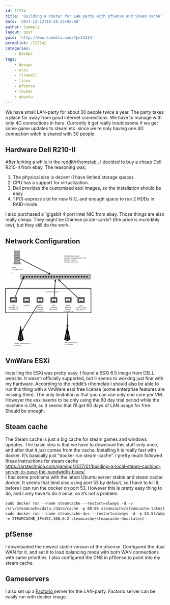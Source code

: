 ```yaml
---
id: 11214
title: 'Building a router for LAN party with pfSense and Steam cache'
date: '2017-12-12T18:58:23+02:00'
author: Summeli
layout: post
guid: 'http://www.summeli.com/?p=11214'
permalink: /11214/
categories:
    - DevOps
tags:
    - devops
    - esxi
    - firewall
    - linux
    - pfsense
    - router
    - ubuntu
---
```


We have small LAN-party for about 30 people twice a year. The party takes a place far away from good internet connections. We have to manage with only 4G connections in here. Currently it get really troublesome if we get some game updates to steam etc. since we’re only having one 4G connection witch is shared with 30 people.

## Hardware Dell R210-II

After lurking a while in the [reddit/r/homelab ](https://www.reddit.com/r/homelab/), I decided to buy a cheap Dell R210-II from ebay. The reasoning was;

1. The physical size is decent (I have limited storage space).
2. CPU has a support for virtualization.
3. Dell provides the customized esxi images, so the installation should be easy
4. 1 PCI-express slot for new NIC, and enough space to run 2 HDDs in RAID-mode.

I also purchased a 1gigabit 4 port Intel NIC from ebay. Those things are also really cheap. They might be Chinese pirate-cards? (the price is incredibly low), but they still do the work.

## Network Configuration

![](/jekyll-export/wp-content/uploads/2017/10/lan_network-270x300.png)
  

## VmWare ESXi

Installing the ESXi was pretty easy. I found a ESXi 6.5 image from DELL website. It wasn’t officially supported, but it seems to working just fine with my hardware. According to the reddit’s r/homelab I should also be able to run this thing with a VmWare esxi free license (some enterprise features are missing then). The only limitation is that you can use only one core per VM. However the esxi seems to be only using the 60 day trial period while the machine is ON, so it seems that i’ll get 60 days of LAN usage for free. Should be enough.

## Steam cache

The Steam cache is just a big cache for steam games and windows updates. The basic idea is that we have to download this stuff only once, and after that it just comes from the cache. Installing it is really fast with docker. It’s basically just “docker run steam-cache”. I pretty much followed these instructions for steam cache <https://arstechnica.com/gaming/2017/01/building-a-local-steam-caching-server-to-ease-the-bandwidth-blues/>  
I had some problems with the latest Ubuntu server stable and steam cache docker. It seems that bind also using port 53 by default, so I have to kill it, before I can run the docker on port 53. However this is pretty easy thing to do, and I only have to do it once, so it’s not a problem.

```
sudo docker run --name steamcache --restart=always -d -v /srv/steamcache/data:/data/cache -p 80:80 steamcache/steamcache:latest
sudo docker run --name steamcache-dns --restart=always -d -p 53:53/udp -e STEAMCACHE_IP=192.168.0.2 steamcache/steamcache-dns:latest
```

## pfSense

I downloaded the newest stable version of the pfsense. Configured the dual WAN for it, and set it to load balancing mode with both WAN connections with same priorities. I also configured the DNS in pfSense to point into my steam cache.

## Gameservers

I also set up a [Factorio ](https://factorio.com/)server for the LAN-party. Factorio server can be easily run with docker image.